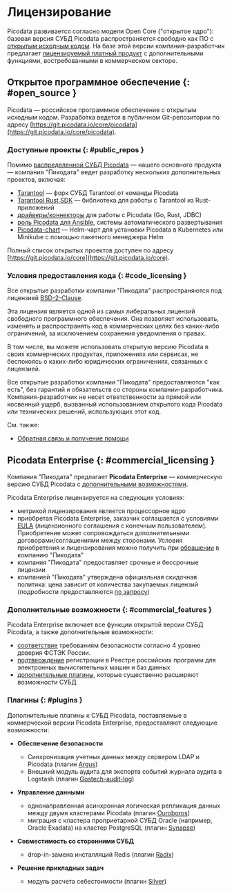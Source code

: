 # Лицензирование

Picodata развивается согласно модели Open Core ("открытое ядро"):
базовая версия СУБД Picodata распространяется свободно как ПО с
[открытым исходным кодом](#open_source). На базе этой версии
компания-разработчик предлагает [лицензируемый платный
продукт](#commercial_licensing) с дополнительными функциями,
востребованными в коммерческом секторе.

## Открытое программное обеспечение {: #open_source }

Picodata — российское программное обеспечение с открытым исходным кодом.
Разработка ведется в публичном Git-репозитории по адресу
[https://git.picodata.io/core/picodata](https://git.picodata.io/core/picodata).

### Доступные проекты {: #public_repos }

Помимо [распределенной СУБД Picodata] — нашего основного продукта —
компания "Пикодата" ведет разработку нескольких дополнительных
проектов, включая:

- [Tarantool] — форк СУБД Tarantool от команды Picodata
- [Tarantool Rust SDK] — библиотека для работы с Tarantool из Rust-приложений
- [драйверы/коннекторы] для работы с Picodata (Go, Rust, JDBC)
- [роль Picodata для Ansible], системы автоматического развертывания
- [Picodata-chart] — Helm-чарт для установки Picodata в Kubernetes или
  Minikube с помощью пакетного менеджера Helm

Полный список открытых проектов доступен по адресу
[https://git.picodata.io/core](https://git.picodata.io/core).

[Tarantool]: https://git.picodata.io/core/tarantool
[Tarantool Rust SDK]: https://git.picodata.io/core/tarantool-module
[драйверы/коннекторы]: https://git.picodata.io/core/drivers
[роль Picodata для Ansible]: https://git.picodata.io/core/picodata-ansible
[Picodata-chart]: https://git.picodata.io/core/picodata-chart
[распределенной СУБД Picodata]: https://git.picodata.io/core/picodata

### Условия предоставления кода {: #code_licensing }

Все открытые разработки компании "Пикодата" распространяются под
лицензией [BSD-2-Clause](https://opensource.org/license/BSD-2-Clause).

Эта лицензия является одной из самых либеральных лицензий свободного
программного обеспечения. Она позволяет использовать, изменять и
распространять код в коммерческих целях без каких-либо ограничений, за
исключением сохранения уведомления о правах.

В том числе, вы можете использовать открытую версию Picodata в своих
коммерческих продуктах, приложениях или сервисах, не беспокоясь о
каких-либо юридических ограничениях, связанных с лицензией.

Все открытые разработки компании "Пикодата" предоставляются "как есть",
без гарантий и обязательств со стороны компании-разработчика.
Компания-разработчик не несет ответственности за прямой или косвенный
ущерб, вызванный использованием открытого кода Picodata или технических
решений, использующих этот код.
<!-- You have been warned:) -->

См. также:

- [Обратная связь и получение помощи](feedback.md)

## Picodata Enterprise {: #commercial_licensing }

Компания "Пикодата" предлагает **Picodata
Enterprise** — коммерческую версию СУБД Picodata с
[дополнительными возможностями](#commercial_features).

Picodata Enterprise лицензируется на следующих условиях:

- метрикой лицензирования является процессорное ядро
- приобретая Picodata Enterprise, заказчик соглашается с условиями
[EULA] (лицензионного соглашения с конечным пользователем). Приобретение
может сопровождаться дополнительными договорами/соглашениями между
сторонами. Условия приобретения и лицензирования можно получить при
[обращении](https://picodata.io/about/) в компанию "Пикодата"
- компания "Пикодата" предоставляет срочные и бессрочные лицензии
- компанией "Пикодата" утверждена официальная скидочная политика: цена
  зависит от количества закупаемых лицензий (подробности предоставляются
  [по запросу](https://picodata.io/about/))

[EULA]: https://git.picodata.io/core/picodata/-/blob/master/doc/licenses/eula_ru.txt?ref_type=heads

### Дополнительные возможности {: #commercial_features }

Picodata Enterprise включает все функции открытой версии СУБД Picodata, а также дополнительные возможности:

- [соответствие] требованиям безопасности согласно 4 уровню доверия ФСТЭК
  России.
- [подтверждение] регистрации в Реестре российских программ для
электронных вычислительных машин и баз данных
- [дополнительные плагины](#plugins), которые существенно расширяют
  возможности СУБД

[соответствие]: https://picodata.io/wp-content/uploads/2025/03/fstek-2025.pdf
[подтверждение]: https://reestr.digital.gov.ru/reestr/528856/?sphrase_id=2073288

### Плагины {: #plugins }

Дополнительные плагины к СУБД Picodata, поставляемые в коммерческой
версии Picodata Enterprise, предоставляют следующие возможности:

- **Обеспечение безопасности**
    - Синхронизация учетных данных между сервером LDAP и Picodata
      (плагин [Argus])
    - Внешний модуль аудита для экспорта событий журнала аудита в
      Logstash (плагин [Gostech-audit-log])

- **Управление данными**
    - однонаправленная асинхронная логическая репликация данных между
      двумя кластерами Picodata (плагин [Ouroboros])
    - миграция с кластера проприетарной СУБД Oracle (например, Oracle
      Exadata) на кластер PostgreSQL (плагин [Synapse])  <!-- и Franz -->

- **Совместимость со сторонними СУБД**
    - drop-in-замена инсталляций Redis (плагин [Radix])  <!-- и Sirin -->

- **Решение прикладных задач**
    - модуль расчета себестоимости (плагин [Silver])

[Argus]: ../plugins/argus.md
[Radix]: ../plugins/radix.md
[Silver]: ../plugins/silver.md
[Synapse]: ../plugins/synapse.md
[Ouroboros]: ../plugins/ouroboros.md
[Gostech-audit-log]: ../plugins/gostech_audit_log.md


